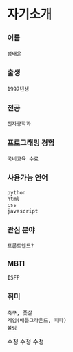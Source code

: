 # 자기소개

### 이름

    정태윤

### 출생

    1997년생

### 전공

    전자공학과

### 프로그래밍 경험

    국비교육 수료

### 사용가능 언어

    python
    html
    css
    javascript

### 관심 분야

    프론트엔드?

### MBTI

    ISFP

### 취미

    축구, 풋살
    게임(배틀그라운드, 피파)
    볼링

수정 수정 수정
